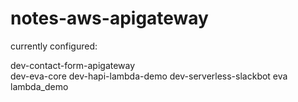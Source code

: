 # notes-aws-apigateway

currently configured:

dev-contact-form-apigateway     
dev-eva-core
dev-hapi-lambda-demo
dev-serverless-slackbot
eva
lambda_demo

